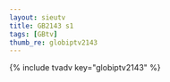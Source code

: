 ```yaml
--- 
layout: sieutv
title: GB2143 s1
tags: [GBtv]
thumb_re: globiptv2143
---
```

{% include tvadv key="globiptv2143" %} 
